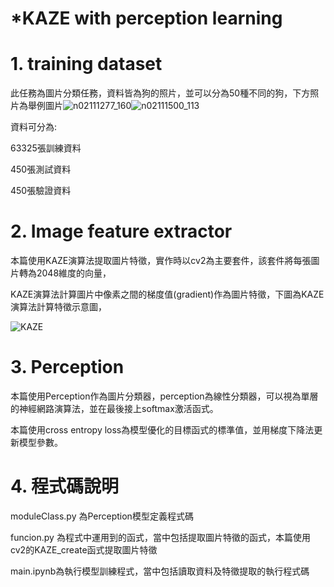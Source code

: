 # *KAZE with perception learning

# 1.  training dataset
此任務為圖片分類任務，資料皆為狗的照片，並可以分為50種不同的狗，下方照片為舉例圖片![n02111277_160](ss9636970\readme\n02111277_160.JPEG)![n02111500_113](ss9636970\readme\\n02111500_113.jpg)



資料可分為:

63325張訓練資料

450張測試資料

450張驗證資料



# 2. Image feature extractor
本篇使用KAZE演算法提取圖片特徵，實作時以cv2為主要套件，該套件將每張圖片轉為2048維度的向量，

KAZE演算法計算圖片中像素之間的梯度值(gradient)作為圖片特徵，下圖為KAZE演算法計算特徵示意圖，

![KAZE](D:\study\ncku\soa2\deep_learning\hw1\readme\KAZE.PNG)

# 3. Perception

本篇使用Perception作為圖片分類器，perception為線性分類器，可以視為單層的神經網路演算法，並在最後接上softmax激活函式。

本篇使用cross entropy loss為模型優化的目標函式的標準值，並用梯度下降法更新模型參數。



# 4. 程式碼說明

moduleClass.py 為Perception模型定義程式碼

funcion.py 為程式中運用到的函式，當中包括提取圖片特徵的函式，本篇使用cv2的KAZE_create函式提取圖片特徵

main.ipynb為執行模型訓練程式，當中包括讀取資料及特徵提取的執行程式碼





